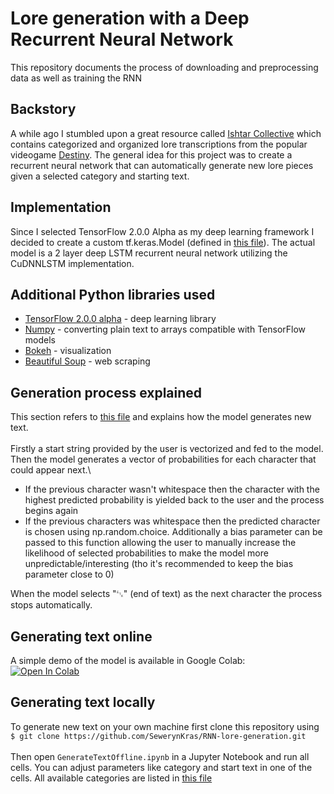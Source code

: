 # Lore generation with a Deep Recurrent Neural Network

This repository documents the process of downloading and preprocessing data as well as training the RNN

## Backstory

A while ago I stumbled upon a great resource called [Ishtar Collective](https://ishtar-collective.net) which contains categorized and organized lore transcriptions from the popular videogame [Destiny](https://www.destinythegame.com/). The general idea for this project was to create a recurrent neural network that can automatically generate new lore pieces given a selected category and starting text.

## Implementation

Since I selected TensorFlow 2.0.0 Alpha as my deep learning framework I decided to create a custom tf.keras.Model (defined in [this file](https://github.com/SewerynKras/RNN-lore-generation/blob/master/model.py)). The actual model is a 2 layer deep LSTM recurrent neural network utilizing the CuDNNLSTM implementation.

## Additional Python libraries used

- [TensorFlow 2.0.0 alpha](https://www.tensorflow.org/install/gpu#tensorflow_20_alpha) - deep learning library
- [Numpy](https://pypi.org/project/numpy/) - converting plain text to arrays compatible with TensorFlow models
- [Bokeh](https://bokeh.pydata.org/en/latest/docs/installation.html) - visualization
- [Beautiful Soup](https://www.crummy.com/software/BeautifulSoup/bs4/doc/) - web scraping

## Generation process explained

This section refers to [this file](https://github.com/SewerynKras/RNN-lore-generation/blob/master/helpers.py#L245) and explains how the model generates new text.\
 \
Firstly a start string provided by the user is vectorized and fed to the model.\
Then the model generates a vector of probabilities for each character that could appear next.\

- If the previous character wasn't whitespace then the character with the highest predicted probability is yielded back to the user and the process begins again
- If the previous characters was whitespace then the predicted character is chosen using np.random.choice. Additionally a bias parameter can be passed to this function allowing the user to manually increase the likelihood of selected probabilities to make the model more unpredictable/interesting (tho it's recommended to keep the bias parameter close to 0)

When the model selects "␃" (end of text) as the next character the process stops automatically.

## Generating text online

A simple demo of the model is available in Google Colab:\
 [![Open In Colab](https://colab.research.google.com/assets/colab-badge.svg)](https://colab.research.google.com/github/SewerynKras/RNN-lore-generation/blob/master/GenerateTextOnline.ipynb)

## Generating text locally

To generate new text on your own machine first clone this repository using\
`$ git clone https://github.com/SewerynKras/RNN-lore-generation.git`\
\
Then open `GenerateTextOffline.ipynb` in a Jupyter Notebook and run all cells. You can adjust parameters like category and start text in one of the cells. All available categories are listed in [this file](https://github.com/SewerynKras/RNN-lore-generation/blob/master/data/default_categories.json)